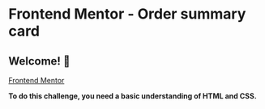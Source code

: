 # Frontend Mentor - Order summary card

## Welcome! 👋

[Frontend Mentor](https://www.frontendmentor.io)

**To do this challenge, you need a basic understanding of HTML and CSS.**

